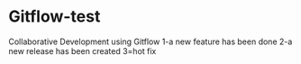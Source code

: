 # Gitflow-test
Collaborative Development using Gitflow
1-a new feature has been done
2-a new release has been created
3=hot fix